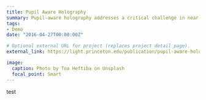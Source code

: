 ```yaml
---
title: Pupil Aware Holography
summary: Pupil-aware holography addresses a critical challenge in near-eye holographic displays by optimizing image quality regardless of eye pupil size, location, or orientation. This innovation eliminates severe artifacts in augmented reality, significantly enhancing visual fidelity compared to existing methods.
tags:
- Demo
date: "2016-04-27T00:00:00Z"

# Optional external URL for project (replaces project detail page).
external_link: https://light.princeton.edu/publication/pupil-aware-holography/

image:
  caption: Photo by Toa Heftiba on Unsplash
  focal_point: Smart
---
```

test